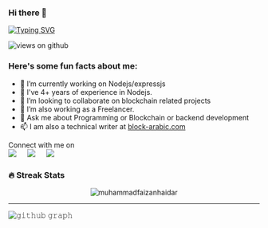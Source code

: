 ### Hi there 👋




[![Typing SVG](https://readme-typing-svg.herokuapp.com?size=21&lines=Mohamemd+aljasser;Software+engineer)](https://git.io/typing-svg)

<img src="https://komarev.com/ghpvc/?username=justmoo&label=Views&color=brightgreen&style=flat-square" alt="views on github" />

<h3> Here's some fun facts about me: </h3>

- 🔭 I’m currently working on Nodejs/expressjs
- 🌱 I've 4+ years of experience in Nodejs.
- 👯 I’m looking to collaborate on blockchain related projects
- 🤔 I’m also working as a Freelancer.
- 💬 Ask me about Programming or Blockchain or backend development
- 📫 I am also a technical writer at <a href="https://block-arabic.com"> block-arabic.com </a> 


<p>Connect with me on
<br>	
<a target="_blank" href="https://www.linkedin.com/in/mohammed-aljasser-a66492151/"><img src="https://img.shields.io/badge/-LinkedIn-0077B5?style=for-the-badge&logo=Linkedin&logoColor=white"></img></a>
&emsp;
<a target="_blank" href="mailto:justmo59@gmail.com"
><img src="https://img.shields.io/badge/-Gmail-D14836?style=for-the-badge&logo=Gmail&logoColor=white"></img></a>
&emsp;
<a target="_blank" href="https://twitter.com/justmo5"><img src="https://img.shields.io/badge/-Twitter-1DA1F2?style=for-the-badge&logo=Twitter&logoColor=white"></img></a>
&emsp;



<br>
</p>

### 🔥 Streak Stats
<p align="center"><img src="https://github-readme-stats.vercel.app/api?username=justmoo&theme=gruvbox" alt="muhammadfaizanhaidar"  /></p>

<hr>






![𝚐𝚒𝚝𝚑𝚞𝚋 𝚐𝚛𝚊𝚙𝚑](https://activity-graph.herokuapp.com/graph?username=justmoo&theme=gruvbox&hide_border=true&area=true)









 


